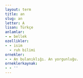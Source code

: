 ```yaml
---
layout: term
title: an
slug: an
letter: A
lisan: Türkçe
anlamlar:
- ► bellek
ozellikler:
- - isim
  - ruh bilimi
ornekler:
- - An bulanıklığı. An yorgunluğu.
orneklerkaynak:
- - ''
---
```

